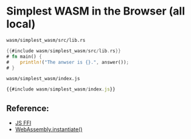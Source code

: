 # Simplest WASM in the Browser (all local)

`wasm/simplest_wasm/src/lib.rs`
```rust
{{#include wasm/simplest_wasm/src/lib.rs}}
# fn main() {
#    println!("The anwser is {}.", answer());
# }
```

`wasm/simplest_wasm/index.js`
```javascript
{{#include wasm/simplest_wasm/index.js}}
```

<div id="answer"></div>

## Reference:
- [JS FFI](https://rustwasm.github.io/docs/book/reference/js-ffi.html)
- [WebAssembly.instantiate()](https://developer.mozilla.org/en-US/docs/Web/JavaScript/Reference/Global_Objects/WebAssembly/instantiate)
<script src="wasm/simplest_wasm/index.js"></script>